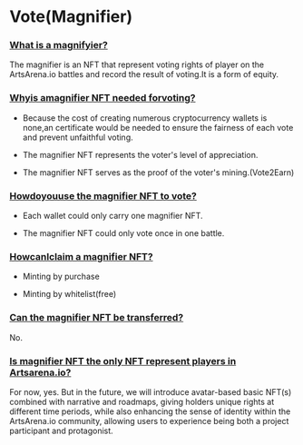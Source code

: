 # Vote(Magnifier)

### <u>What is a magnifyier?</u>

The magnifier is an NFT that represent voting rights of player on the ArtsArena.io battles and record the result of voting.It is a form of equity.

###  <u>Whyis amagnifier NFT needed forvoting?</u>

- Because the cost of creating numerous cryptocurrency wallets is none,an certificate would be needed to ensure the fairness of each vote and prevent unfaithful voting.

- The magnifier NFT represents the voter's level of appreciation.

- The magnifier NFT serves as the proof of the voter's mining.(Vote2Earn)

### <u>Howdoyouuse the magnifier NFT to vote?</u>

- Each wallet could only carry one magnifier NFT.

- The magnifier NFT could only vote once in one battle.

### <u>HowcanIclaim a magnifier NFT?</u>

- Minting by purchase

- Minting by whitelist(free)

### <u>Can the magnifier NFT be transferred?</u>

No.

### <u>Is magnifier NFT the only NFT represent players in Artsarena.io?</u>

For now, yes. But in the future, we will introduce avatar-based basic NFT(s) combined with narrative and roadmaps, giving holders unique rights at different time periods, while also enhancing the sense of identity within the ArtsArena.io community, allowing users to experience being both a project participant and protagonist.

